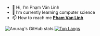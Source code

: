 - 👋 Hi, I’m Phạm Văn Linh
- 🌱 I’m currently learning computer science
- 📫 How to reach me <b><a href="https://www.facebook.com/hnilnavmahp.ku/" target="blank">Pham Van Linh</a></b>


![Anurag's GitHub stats](https://github-readme-stats.vercel.app/api?username=kulihhihi&show_icons=true&theme=tokyonight)
[![Top Langs](https://github-readme-stats.vercel.app/api/top-langs/?username=kulihhihi&layout=compact)](https://github.com/anuraghazra/github-readme-stats)
<!---
kulihhihi/kulihhihi is a ✨ special ✨ repository because its `README.md` (this file) appears on your GitHub profile.
You can click the Preview link to take a look at your changes.
--->
